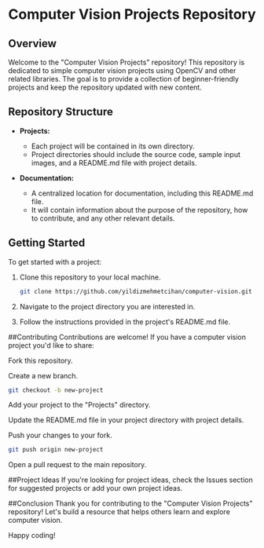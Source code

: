 # Computer Vision Projects Repository

## Overview

Welcome to the "Computer Vision Projects" repository! This repository is dedicated to simple computer vision projects using OpenCV and other related libraries. The goal is to provide a collection of beginner-friendly projects and keep the repository updated with new content.

## Repository Structure

- **Projects:**
  - Each project will be contained in its own directory.
  - Project directories should include the source code, sample input images, and a README.md file with project details.

- **Documentation:**
  - A centralized location for documentation, including this README.md file.
  - It will contain information about the purpose of the repository, how to contribute, and any other relevant details.

## Getting Started

To get started with a project:

1. Clone this repository to your local machine.

   ```bash
   git clone https://github.com/yildizmehmetcihan/computer-vision.git
   ```

2. Navigate to the project directory you are interested in.

3. Follow the instructions provided in the project's README.md file.

##Contributing
Contributions are welcome! If you have a computer vision project you'd like to share:

Fork this repository.

Create a new branch.

  ```bash
  git checkout -b new-project
  ```
Add your project to the "Projects" directory.

Update the README.md file in your project directory with project details.

Push your changes to your fork.

```bash
git push origin new-project
```
Open a pull request to the main repository.

##Project Ideas
If you're looking for project ideas, check the Issues section for suggested projects or add your own project ideas.

##Conclusion
Thank you for contributing to the "Computer Vision Projects" repository! Let's build a resource that helps others learn and explore computer vision.

Happy coding!
